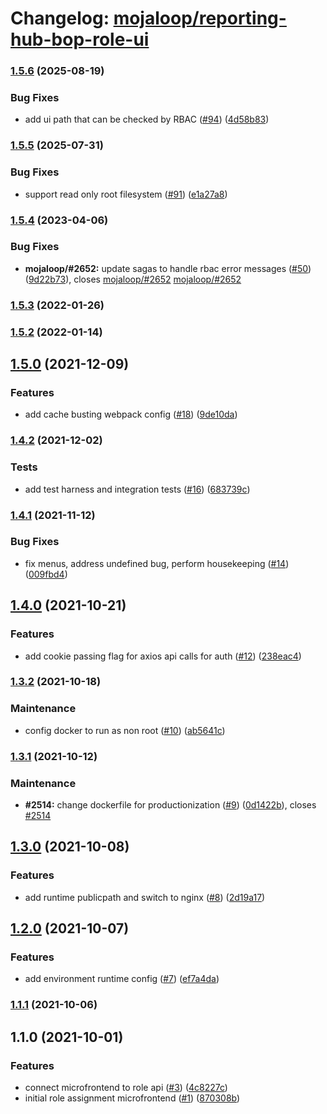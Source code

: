 # Changelog: [mojaloop/reporting-hub-bop-role-ui](https://github.com/mojaloop/reporting-hub-bop-role-ui)
### [1.5.6](https://github.com/mojaloop/reporting-hub-bop-role-ui/compare/v1.5.5...v1.5.6) (2025-08-19)


### Bug Fixes

* add ui path that can be checked by RBAC ([#94](https://github.com/mojaloop/reporting-hub-bop-role-ui/issues/94)) ([4d58b83](https://github.com/mojaloop/reporting-hub-bop-role-ui/commit/4d58b83c4f66c4bdee900a703538e96559cf09c2))

### [1.5.5](https://github.com/mojaloop/reporting-hub-bop-role-ui/compare/v1.5.4...v1.5.5) (2025-07-31)


### Bug Fixes

* support read only root filesystem ([#91](https://github.com/mojaloop/reporting-hub-bop-role-ui/issues/91)) ([e1a27a8](https://github.com/mojaloop/reporting-hub-bop-role-ui/commit/e1a27a82d5b066c64b39045e369f820bc35abf46))

### [1.5.4](https://github.com/mojaloop/reporting-hub-bop-role-ui/compare/v1.5.3...v1.5.4) (2023-04-06)


### Bug Fixes

* **mojaloop/#2652:** update sagas to handle rbac error messages ([#50](https://github.com/mojaloop/reporting-hub-bop-role-ui/issues/50)) ([9d22b73](https://github.com/mojaloop/reporting-hub-bop-role-ui/commit/9d22b73ba164bd4441dbdefcfbf3a7aa88ef57e7)), closes [mojaloop/#2652](https://github.com/mojaloop/reporting-hub-bop-role-ui/issues/2652) [mojaloop/#2652](https://github.com/mojaloop/reporting-hub-bop-role-ui/issues/2652)

### [1.5.3](https://github.com/mojaloop/reporting-hub-bop-role-ui/compare/v1.5.2...v1.5.3) (2022-01-26)

### [1.5.2](https://github.com/mojaloop/reporting-hub-bop-role-ui/compare/v1.5.0...v1.5.2) (2022-01-14)

## [1.5.0](https://github.com/mojaloop/reporting-hub-bop-role-ui/compare/v1.4.2...v1.5.0) (2021-12-09)


### Features

* add cache busting webpack config ([#18](https://github.com/mojaloop/reporting-hub-bop-role-ui/issues/18)) ([9de10da](https://github.com/mojaloop/reporting-hub-bop-role-ui/commit/9de10da7cc32669afea6a078d4a7d77040a3268f))

### [1.4.2](https://github.com/mojaloop/reporting-hub-bop-role-ui/compare/v1.4.1...v1.4.2) (2021-12-02)


### Tests

* add test harness and integration tests ([#16](https://github.com/mojaloop/reporting-hub-bop-role-ui/issues/16)) ([683739c](https://github.com/mojaloop/reporting-hub-bop-role-ui/commit/683739c9e95204f69780bce32cc0656bdc3d3275))

### [1.4.1](https://github.com/mojaloop/reporting-hub-bop-role-ui/compare/v1.4.0...v1.4.1) (2021-11-12)


### Bug Fixes

* fix menus, address undefined bug, perform housekeeping ([#14](https://github.com/mojaloop/reporting-hub-bop-role-ui/issues/14)) ([009fbd4](https://github.com/mojaloop/reporting-hub-bop-role-ui/commit/009fbd458922ef9d61f70e63a44e28f952e377bd))

## [1.4.0](https://github.com/mojaloop/reporting-hub-bop-role-ui/compare/v1.3.2...v1.4.0) (2021-10-21)


### Features

* add cookie passing flag for axios api calls for auth ([#12](https://github.com/mojaloop/reporting-hub-bop-role-ui/issues/12)) ([238eac4](https://github.com/mojaloop/reporting-hub-bop-role-ui/commit/238eac4858b10c9f6178925a2f6d3ab20f80e2eb))

### [1.3.2](https://github.com/mojaloop/reporting-hub-bop-role-ui/compare/v1.3.1...v1.3.2) (2021-10-18)


### Maintenance

* config docker to run as non root ([#10](https://github.com/mojaloop/reporting-hub-bop-role-ui/issues/10)) ([ab5641c](https://github.com/mojaloop/reporting-hub-bop-role-ui/commit/ab5641c69d661e821913f0529a2d72607baedca3))

### [1.3.1](https://github.com/mojaloop/reporting-hub-bop-role-ui/compare/v1.3.0...v1.3.1) (2021-10-12)


### Maintenance

* **#2514:** change dockerfile for productionization ([#9](https://github.com/mojaloop/reporting-hub-bop-role-ui/issues/9)) ([0d1422b](https://github.com/mojaloop/reporting-hub-bop-role-ui/commit/0d1422bdb55c115722eeea3242a3e2e91f2d7c24)), closes [#2514](https://github.com/mojaloop/reporting-hub-bop-role-ui/issues/2514)

## [1.3.0](https://github.com/mojaloop/reporting-hub-bop-role-ui/compare/v1.2.0...v1.3.0) (2021-10-08)


### Features

* add runtime publicpath and switch to nginx ([#8](https://github.com/mojaloop/reporting-hub-bop-role-ui/issues/8)) ([2d19a17](https://github.com/mojaloop/reporting-hub-bop-role-ui/commit/2d19a176cd4275ac6b88486176ed081619c5ae75))

## [1.2.0](https://github.com/mojaloop/reporting-hub-bop-role-ui/compare/v1.1.1...v1.2.0) (2021-10-07)


### Features

* add environment runtime config ([#7](https://github.com/mojaloop/reporting-hub-bop-role-ui/issues/7)) ([ef7a4da](https://github.com/mojaloop/reporting-hub-bop-role-ui/commit/ef7a4da1bc4fc81e170c8ea99289093bc29b0220))

### [1.1.1](https://github.com/mojaloop/reporting-hub-bop-role-ui/compare/v1.1.0...v1.1.1) (2021-10-06)

## 1.1.0 (2021-10-01)


### Features

* connect microfrontend to role api ([#3](https://github.com/mojaloop/reporting-hub-bop-role-ui/issues/3)) ([4c8227c](https://github.com/mojaloop/reporting-hub-bop-role-ui/commit/4c8227c3cf523a95ef235078c68a9a44b751cd35))
* initial role assignment microfrontend ([#1](https://github.com/mojaloop/reporting-hub-bop-role-ui/issues/1)) ([870308b](https://github.com/mojaloop/reporting-hub-bop-role-ui/commit/870308b92a45edf840124141ebef1ebba96cf5ef))
